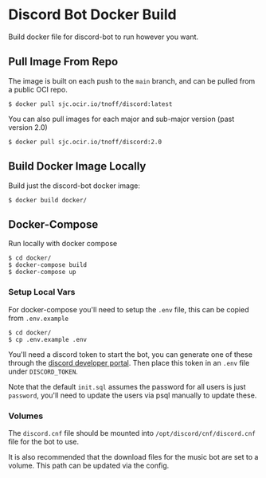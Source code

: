 # Discord Bot Docker Build

Build docker file for discord-bot to run however you want.

## Pull Image From Repo

The image is built on each push to the  `main` branch, and can be pulled from a public OCI repo.

```
$ docker pull sjc.ocir.io/tnoff/discord:latest
```

You can also pull images for each major and sub-major version (past version 2.0)

```
$ docker pull sjc.ocir.io/tnoff/discord:2.0
```

## Build Docker Image Locally

Build just the discord-bot docker image:

```
$ docker build docker/
```

## Docker-Compose

Run locally with docker compose

```
$ cd docker/
$ docker-compose build
$ docker-compose up
```

### Setup Local Vars

For docker-compose you'll need to setup the `.env` file, this can be copied from `.env.example`

```
$ cd docker/
$ cp .env.example .env
```

You'll need a discord token to start the bot, you can generate one of these through the [discord developer portal](https://discord.com/developers/docs/topics/oauth2).
Then place this token in an `.env` file under `DISCORD_TOKEN`.

Note that the default `init.sql` assumes the password for all users is just `password`, you'll need to update the users via psql manually to update these.

### Volumes

The `discord.cnf` file should be mounted into `/opt/discord/cnf/discord.cnf` file for the bot to use.

It is also recommended that the download files for the music bot are set to a volume. This path can be updated via the config.
